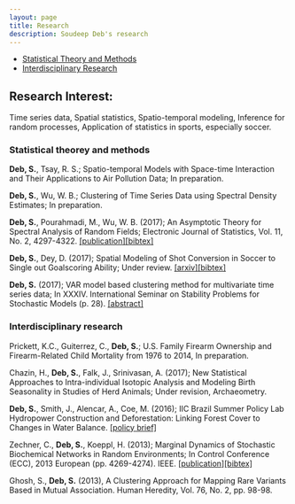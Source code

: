 ```yaml
---
layout: page
title: Research
description: Soudeep Deb's research
---
```


<div class="navbar">
    <div class="navbar-inner">
        <ul class="nav">
            <li><a href="#articles">Statistical Theory and Methods</a></li>
            <li><a href="#others">Interdisciplinary Research</a></li>
        </ul>
    </div>
</div>

## Research Interest: 

Time series data, Spatial statistics, Spatio-temporal modeling, Inference for random processes, Application of statistics in sports, especially soccer.

### <a name="articles"></a>Statistical theorey and methods

**Deb, S.**, Tsay, R. S.; Spatio-temporal Models with Space-time Interaction and Their Applications to Air Pollution Data; In preparation. 

**Deb, S.**, Wu, W. B.; Clustering of Time Series Data using Spectral Density Estimates; In preparation.

**Deb, S.**, Pourahmadi, M., Wu, W. B. (2017); An Asymptotic Theory for Spectral Analysis of Random Fields;  Electronic Journal of Statistics, Vol. 11, No. 2, 4297-4322. [[publication]](https://projecteuclid.org/euclid.ejs/1510563632)[[bibtex]](https://scholar.googleusercontent.com/scholar.bib?q=info:JX5Fn-M7U2sJ:scholar.google.com/&output=citation&scisig=AAGBfm0AAAAAWhXkzu49eKsh3bm7_-tywu4mo7oiPCD4&scisf=4&ct=citation&cd=-1&hl=en)

**Deb, S.**, Dey, D. (2017); Spatial Modeling of Shot Conversion in Soccer to Single out Goalscoring Ability; Under review. [[arxiv]](https://arxiv.org/abs/1702.05662)[[bibtex]](https://scholar.googleusercontent.com/scholar.bib?q=info:wrMoFuFT4hEJ:scholar.google.com/&output=citation&scisig=AAGBfm0AAAAAWhXlGv0fi-aiYw52RwwA0dFbp1Nf-dDj&scisf=4&ct=citation&cd=-1&hl=en)

**Deb, S.** (2017); VAR model based clustering method for multivariate time series data; In XXXIV. International Seminar on Stability Problems for Stochastic Models (p. 28). [[abstract]](https://arato.inf.unideb.hu/isspsm2017/docs/abstbookb5_2017.pdf#page=40)

### <a name="others"></a>Interdisciplinary research

Prickett, K.C., Guiterrez, C., **Deb, S.**; U.S. Family Firearm Ownership and Firearm-Related Child Mortality from 1976 to 2014, In preparation.

Chazin, H., **Deb, S.**, Falk, J., Srinivasan, A. (2017); New Statistical Approaches to Intra-individual Isotopic Analysis and Modeling Birth Seasonality in Studies of Herd Animals; Under revision, Archaeometry.

**Deb, S.**, Smith, J., Alencar, A., Coe, M. (2016); IIC Brazil Summer Policy Lab Hydropower Construction and Deforestation: Linking Forest Cover to Changes in Water Balance. [[policy brief]](http://whrc.org/wp-content/uploads/2016/09/PB_Hydropower_Construction_and_Deforestation.pdf)

Zechner, C., **Deb, S.**, Koeppl, H. (2013); Marginal Dynamics of Stochastic Biochemical Networks in Random Environments; In Control Conference (ECC), 2013 European (pp. 4269-4274). IEEE. [[publication]](http://ieeexplore.ieee.org/xpls/icp.jsp?arnumber=6669606)[[bibtex]](https://scholar.googleusercontent.com/scholar.bib?q=info:pXP2EYLUcnsJ:scholar.google.com/&output=citation&scisig=AAGBfm0AAAAAWhXlUAYPCx-Yum1cnD1QPYpWHG0IZ_D7&scisf=4&ct=citation&cd=-1&hl=en)

Ghosh, S., **Deb, S.** (2013), A Clustering Approach for Mapping Rare Variants Based in Mutual Association. Human Heredity, Vol. 76, No. 2, pp. 98-98. 


